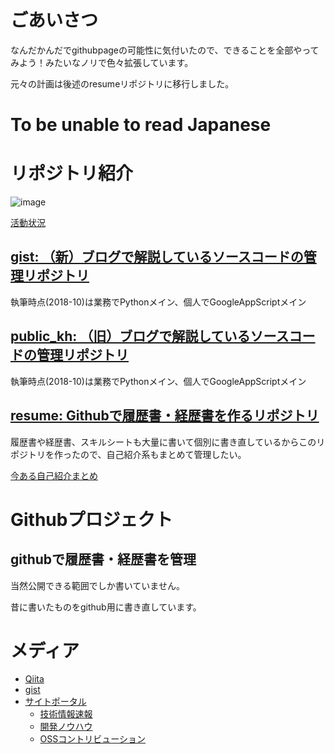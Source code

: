 # ごあいさつ
なんだかんだでgithubpageの可能性に気付いたので、できることを全部やってみよう！みたいなノリで色々拡張しています。

元々の計画は後述のresumeリポジトリに移行しました。

# To be unable to read Japanese
<div id="google_translate_element"></div><script type="text/javascript">
function googleTranslateElementInit() {
  new google.translate.TranslateElement({pageLanguage: 'ja', layout: google.translate.TranslateElement.InlineLayout.SIMPLE, gaTrack: true, gaId: 'UA-63549092-4'}, 'google_translate_element');
}
</script><script type="text/javascript" src="//translate.google.com/translate_a/element.js?cb=googleTranslateElementInit"></script>

# リポジトリ紹介
![image](https://grass-graph.moshimo.works/images/shimajima-eiji.png)

[活動状況](https://github.com/shimajima-eiji)

## [gist: （新）ブログで解説しているソースコードの管理リポジトリ](/gist/)
執筆時点(2018-10)は業務でPythonメイン、個人でGoogleAppScriptメイン

## [public_kh: （旧）ブログで解説しているソースコードの管理リポジトリ](/public_kh/)
執筆時点(2018-10)は業務でPythonメイン、個人でGoogleAppScriptメイン

## [resume: Githubで履歴書・経歴書を作るリポジトリ](/resume/)
履歴書や経歴書、スキルシートも大量に書いて個別に書き直しているからこのリポジトリを作ったので、自己紹介系もまとめて管理したい。

[今ある自己紹介まとめ](https://nomuraya.work/profile)

# Githubプロジェクト
## githubで履歴書・経歴書を管理
当然公開できる範囲でしか書いていません。

昔に書いたものをgithub用に書き直しています。

# メディア
- [Qiita](https://qiita.com/nomurasan)
- [gist](https://gist.github.com/shimajima-eiji)
- [サイトポータル](https://nomuraya.work/)
  - [技術情報速報](https://nomuraya.work/techzine/)
  - [開発ノウハウ](https://nomuraya.work/develop/)
  - [OSSコントリビューション](https://nomuraya.work/adiary/)

